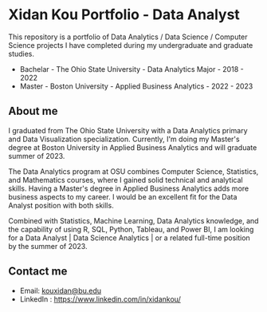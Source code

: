 # Xidan Kou Portfolio - Data Analyst

This repository is a portfolio of Data Analytics / Data Science / Computer Science projects I have completed during my undergraduate and graduate studies. 
* Bachelar - The Ohio State University - Data Analytics Major - 2018 - 2022
* Master - Boston University - Applied Business Analytics - 2022 - 2023 

## About me
I graduated from The Ohio State University with a Data Analytics primary and Data Visualization specialization. Currently, I'm doing my Master's degree at Boston University in Applied Business Analytics and will graduate summer of 2023. 

The Data Analytics program at OSU combines Computer Science, Statistics, and Mathematics courses, where I gained solid technical and analytical skills. Having a Master's degree in Applied Business Analytics adds more business aspects to my career. I would be an excellent fit for the Data Analyst position with both skills.

Combined with Statistics, Machine Learning, Data Analytics knowledge, and the capability of using R, SQL, Python, Tableau, and Power BI, I am looking for a Data Analyst | Data Science Analytics | or a related full-time position by the summer of 2023. 

## Contact me
* Email: kouxidan@bu.edu
* LinkedIn : https://www.linkedin.com/in/xidankou/
